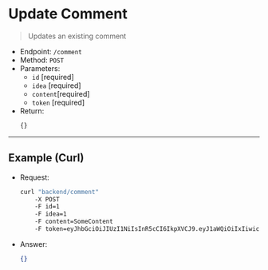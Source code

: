 # Update Comment

> Updates an existing comment

- Endpoint: `/comment`
- Method: `POST`
- Parameters:
    - `id` [required]
    - `idea` [required]
    - `content`[required]
    - `token` [required]
- Return:
    ```ts
    {}
    ```

---

## Example (Curl)

- Request:
    ```sh
    curl "backend/comment" 
        -X POST
        -F id=1
        -F idea=1
        -F content=SomeContent
        -F token=eyJhbGciOiJIUzI1NiIsInR5cCI6IkpXVCJ9.eyJ1aWQiOiIxIiwicm9sZSI6ImFkbWluIiwiZXhwIjoiMjAyMi0wMS0wMSAwMDowMDowMCJ9.pXj82eZW-VXjYgIx1L9GrHWn-tcvNg-_mGpEBySaKAg
    ```
- Answer:
    ```json
    {}
    ```